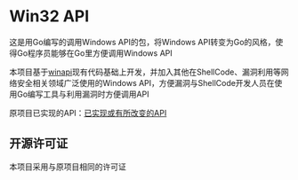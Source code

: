 # Win32 API
这是用Go编写的调用Windows API的包，将Windows API转变为Go的风格，使得Go程序员能够在Go里方便调用Windows API

本项目基于[winapi](https://github.com/jthmath/winapi)现有代码基础上开发，并加入其他在ShellCode、漏洞利用等网络安全相关领域广泛使用的Windows API，方便漏洞与ShellCode开发人员在使用Go编写工具与利用漏洞时方便调用API

原项目已实现的API：[已实现或有所改变的API](https://github.com/jthmath/winapi#%E5%B7%B2%E5%AE%9E%E7%8E%B0%E7%9A%84%E6%88%96%E6%9C%89%E6%89%80%E6%94%B9%E5%8F%98%E7%9A%84-api)

## 开源许可证
本项目采用与原项目相同的许可证